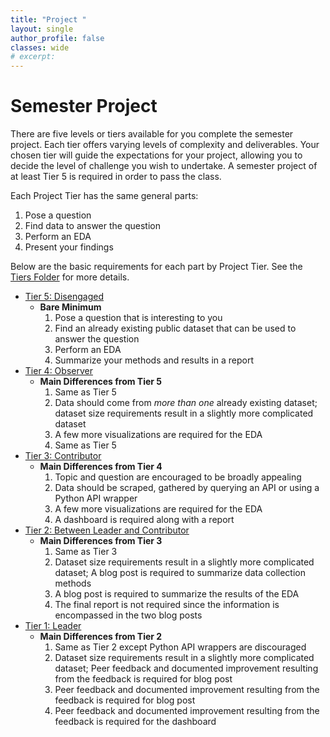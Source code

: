 ```yaml
---
title: "Project "
layout: single
author_profile: false
classes: wide
# excerpt: 
---
```

# Semester Project 



There are five levels or tiers available for you complete the semester project.  Each tier offers varying levels of complexity and deliverables.  Your chosen tier will guide the expectations for your project, allowing you to decide the level of challenge you wish to undertake.  A semester project of at least Tier 5 is required in order to pass the class. 

Each Project Tier has the same general parts:
1. Pose a question
2. Find data to answer the question
3. Perform an EDA
4. Present your findings

Below are the basic requirements for each part by Project Tier.  See the [Tiers Folder](Tiers/) for more details.

* [Tier 5: Disengaged](Tiers/semester_project_t1.md)
    * **Bare Minimum**
        1. Pose a question that is interesting to you
        2. Find an already existing public dataset that can be used to answer the question
        3. Perform an EDA
        4. Summarize your methods and results in a report
* [Tier 4: Observer](Tiers/semester_project_t1.md)
    * **Main Differences from Tier 5**
        1. Same as Tier 5
        2. Data should come from *more than one* already existing dataset; dataset size requirements result in a slightly more complicated dataset
        3. A few more visualizations are required for the EDA 
        4. Same as Tier 5
* [Tier 3: Contributor](Tiers/semester_project_t1.md)
    * **Main Differences from Tier 4**
        1. Topic and question are encouraged to be broadly appealing 
        2. Data should be scraped, gathered by querying an API or using a Python API wrapper 
        3. A few more visualizations are required for the EDA 
        4. A dashboard is required along with a report
* [Tier 2: Between Leader and Contributor](Tiers/semester_project_t1.md)
    * **Main Differences from Tier 3**
        1. Same as Tier 3 
        2. Dataset size requirements result in a slightly more complicated dataset; A blog post is required to summarize data collection methods
        3. A blog post is required to summarize the results of the EDA
        4. The final report is not required since the information is encompassed in the two blog posts
* [Tier 1: Leader](Tiers/semester_project_t1.md)
    * **Main Differences from Tier 2**
        1. Same as Tier 2 except Python API wrappers are discouraged
        2. Dataset size requirements result in a slightly more complicated dataset;  Peer feedback and documented improvement resulting from the feedback is required for blog post
        3. Peer feedback and documented improvement resulting from the feedback is required for blog post
        4. Peer feedback and documented improvement resulting from the feedback is required for the dashboard
